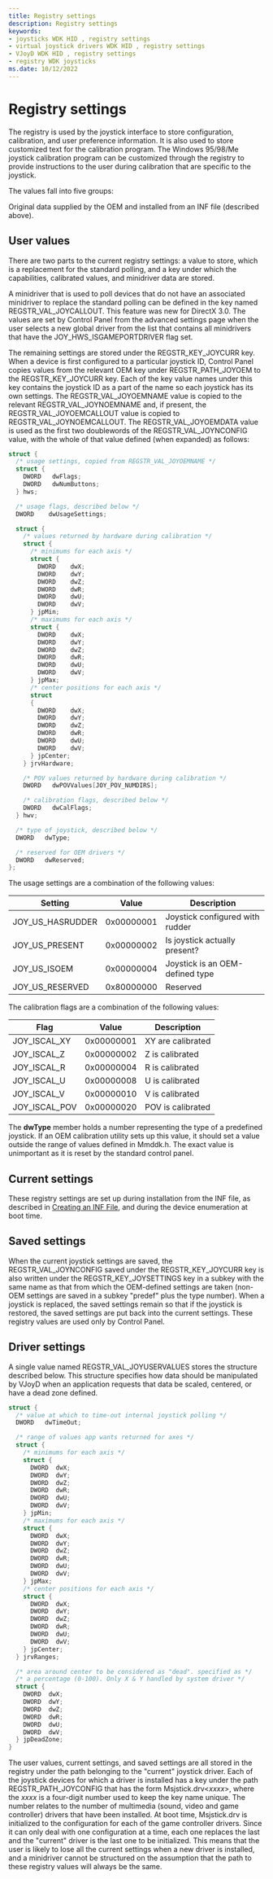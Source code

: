 ```yaml
---
title: Registry settings
description: Registry settings
keywords:
- joysticks WDK HID , registry settings
- virtual joystick drivers WDK HID , registry settings
- VJoyD WDK HID , registry settings
- registry WDK joysticks
ms.date: 10/12/2022
---
```


# Registry settings

The registry is used by the joystick interface to store configuration, calibration, and user preference information. It is also used to store customized text for the calibration program. The Windows 95/98/Me joystick calibration program can be customized through the registry to provide instructions to the user during calibration that are specific to the joystick.

The values fall into five groups:

Original data supplied by the OEM and installed from an INF file (described above).

## User values

There are two parts to the current registry settings: a value to store, which is a replacement for the standard polling, and a key under which the capabilities, calibrated values, and minidriver data are stored.

A minidriver that is used to poll devices that do not have an associated minidriver to replace the standard polling can be defined in the key named REGSTR_VAL_JOYCALLOUT. This feature was new for DirectX 3.0. The values are set by Control Panel from the advanced settings page when the user selects a new global driver from the list that contains all minidrivers that have the JOY_HWS_ISGAMEPORTDRIVER flag set.

The remaining settings are stored under the REGSTR_KEY_JOYCURR key. When a device is first configured to a particular joystick ID, Control Panel copies values from the relevant OEM key under REGSTR_PATH_JOYOEM to the REGSTR_KEY_JOYCURR key. Each of the key value names under this key contains the joystick ID as a part of the name so each joystick has its own settings. The REGSTR_VAL_JOYOEMNAME value is copied to the relevant REGSTR_VAL_JOYNOEMNAME and, if present, the REGSTR_VAL_JOYOEMCALLOUT value is copied to REGSTR_VAL_JOYNOEMCALLOUT. The REGSTR_VAL_JOYOEMDATA value is used as the first two doublewords of the REGSTR_VAL_JOYNCONFIG value, with the whole of that value defined (when expanded) as follows:

```cpp
struct {
  /* usage settings, copied from REGSTR_VAL_JOYOEMNAME */
  struct {
    DWORD   dwFlags;
    DWORD   dwNumButtons;
  } hws;

  /* usage flags, described below */
  DWORD    dwUsageSettings;

  struct {
    /* values returned by hardware during calibration */
    struct {
      /* minimums for each axis */
      struct {
        DWORD    dwX;
        DWORD    dwY;
        DWORD    dwZ;
        DWORD    dwR;
        DWORD    dwU;
        DWORD    dwV;
      } jpMin;
      /* maximums for each axis */
      struct {
        DWORD    dwX;
        DWORD    dwY;
        DWORD    dwZ;
        DWORD    dwR;
        DWORD    dwU;
        DWORD    dwV;
      } jpMax;
      /* center positions for each axis */
      struct
      {
        DWORD    dwX;
        DWORD    dwY;
        DWORD    dwZ;
        DWORD    dwR;
        DWORD    dwU;
        DWORD    dwV;
      } jpCenter;
    } jrvHardware;

    /* POV values returned by hardware during calibration */
    DWORD   dwPOVValues[JOY_POV_NUMDIRS];

    /* calibration flags, described below */
    DWORD   dwCalFlags;
  } hwv;

  /* type of joystick, described below */
  DWORD   dwType;

  /* reserved for OEM drivers */
  DWORD   dwReserved;
};
```

The usage settings are a combination of the following values:

| Setting | Value | Description |
|--|--|--|
| JOY_US_HASRUDDER | 0x00000001 | Joystick configured with rudder |
| JOY_US_PRESENT | 0x00000002 | Is joystick actually present? |
| JOY_US_ISOEM | 0x00000004 | Joystick is an OEM-defined type |
| JOY_US_RESERVED | 0x80000000 | Reserved |

The calibration flags are a combination of the following values:

| Flag | Value | Description |
|--|--|--|
| JOY_ISCAL_XY | 0x00000001 | XY are calibrated |
| JOY_ISCAL_Z | 0x00000002 | Z is calibrated |
| JOY_ISCAL_R | 0x00000004 | R is calibrated |
| JOY_ISCAL_U | 0x00000008 | U is calibrated |
| JOY_ISCAL_V | 0x00000010 | V is calibrated |
| JOY_ISCAL_POV | 0x00000020 | POV is calibrated |

The **dwType** member holds a number representing the type of a predefined joystick. If an OEM calibration utility sets up this value, it should set a value outside the range of values defined in Mmddk.h. The exact value is unimportant as it is reset by the standard control panel.

## Current settings

These registry settings are set up during installation from the INF file, as described in [Creating an INF File](creating-an-inf-file.md), and during the device enumeration at boot time.

## Saved settings

When the current joystick settings are saved, the REGSTR_VAL_JOYNCONFIG saved under the REGSTR_KEY_JOYCURR key is also written under the REGSTR_KEY_JOYSETTINGS key in a subkey with the same name as that from which the OEM-defined settings are taken (non-OEM settings are saved in a subkey "predef" plus the type number). When a joystick is replaced, the saved settings remain so that if the joystick is restored, the saved settings are put back into the current settings. These registry values are used only by Control Panel.

## Driver settings

A single value named REGSTR_VAL_JOYUSERVALUES stores the structure described below. This structure specifies how data should be manipulated by VJoyD when an application requests that data be scaled, centered, or have a dead zone defined.

```cpp
struct {
  /* value at which to time-out internal joystick polling */
  DWORD   dwTimeOut;

  /* range of values app wants returned for axes */
  struct {
    /* minimums for each axis */
    struct {
      DWORD  dwX;
      DWORD  dwY;
      DWORD  dwZ;
      DWORD  dwR;
      DWORD  dwU;
      DWORD  dwV;
    } jpMin;
    /* maximums for each axis */
    struct {
      DWORD  dwX;
      DWORD  dwY;
      DWORD  dwZ;
      DWORD  dwR;
      DWORD  dwU;
      DWORD  dwV;
    } jpMax;
    /* center positions for each axis */
    struct {
      DWORD  dwX;
      DWORD  dwY;
      DWORD  dwZ;
      DWORD  dwR;
      DWORD  dwU;
      DWORD  dwV;
    } jpCenter;
  } jrvRanges;

  /* area around center to be considered as "dead". specified as */
  /* a percentage (0-100). Only X & Y handled by system driver */
  struct {
    DWORD  dwX;
    DWORD  dwY;
    DWORD  dwZ;
    DWORD  dwR;
    DWORD  dwU;
    DWORD  dwV;
  } jpDeadZone;
}
```

The user values, current settings, and saved settings are all stored in the registry under the path belonging to the "current" joystick driver. Each of the joystick devices for which a driver is installed has a key under the path REGSTR_PATH_JOYCONFIG that has the form Msjstick.drv&lt;*xxxx*&gt;, where the *xxxx* is a four-digit number used to keep the key name unique. The number relates to the number of multimedia (sound, video and game controller) drivers that have been installed. At boot time, Msjstick.drv is initialized to the configuration for each of the game controller drivers. Since it can only deal with one configuration at a time, each one replaces the last and the "current" driver is the last one to be initialized. This means that the user is likely to lose all the current settings when a new driver is installed, and a minidriver cannot be structured on the assumption that the path to these registry values will always be the same.
